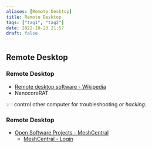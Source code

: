 ```yaml
---
aliases: [Remote Desktop]
title: Remote Desktop
tags: ["tag1", "tag2"]
date: 2022-10-23 21:57
draft: false
---
```


## Remote Desktop

### Remote Desktop

- [Remote desktop software - Wikipedia](https://en.wikipedia.org/wiki/Remote_desktop_software#RAT)
- NanocoreRAT

💡 : control other computer for troubleshooting or _hacking_.

### Remote Desktop

- [Open Software Projects - MeshCentral](https://www.meshcommander.com/meshcentral2)
    - [MeshCentral - Login](https://meshcentral.com/)
